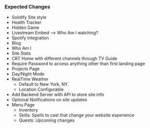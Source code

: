 

### Expected Changes
  - Solidify Site style
  - Health Tracker
  - Hidden Game
  - Livestream Embed --> Who Am I watching?
  - Spotify Integration
  - Blog
  - Who Am I
  - Site Stats
  - CRT Home with different channels through TV Guide
  - Require Password to access anything other than first landing page
  - Projects Page
  - Day/Night Mode
  - RealTime Weather
    - Default to New York, NY.
    - Location Configurable
  - Add Backend Server with API to store site info
  - Optional Notifications on site updates
  - Menu Page
    - Inventory
    - Skills: Spells to cast that change your website experience
    - Quests: Upcoming changes